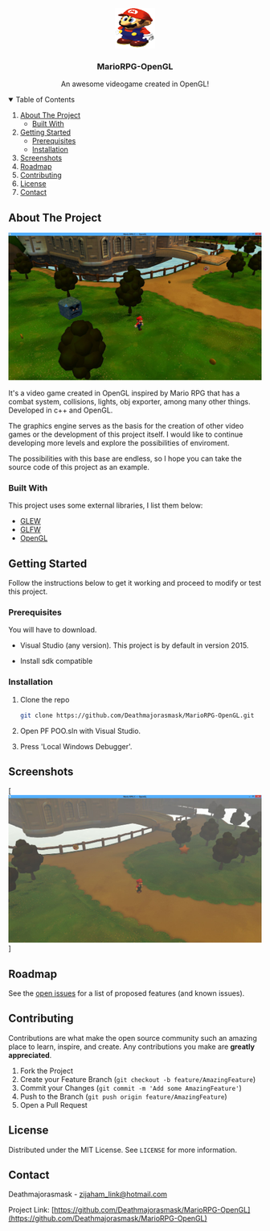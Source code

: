 <!-- HEADER -->
<p align="center">
 <a href="https://github.com/Deathmajorasmask/MarioRPG-OpenGL">
    <img src="images/RPGMario.png" alt="Logo" width="80" height="80">
 </a>

  <h3 align="center">MarioRPG-OpenGL</h3>

  <p align="center">
    An awesome videogame created in OpenGL!
    <br />
  </p>
</p>

<!-- TABLE OF CONTENTS -->
<details open="open">
  <summary>Table of Contents</summary>
  <ol>
    <li>
      <a href="#about-the-project">About The Project</a>
      <ul>
        <li><a href="#built-with">Built With</a></li>
      </ul>
    </li>
    <li>
      <a href="#getting-started">Getting Started</a>
      <ul>
        <li><a href="#prerequisites">Prerequisites</a></li>
        <li><a href="#installation">Installation</a></li>
      </ul>
    </li>
    <li><a href="#screenshots">Screenshots</a></li>
    <li><a href="#roadmap">Roadmap</a></li>
    <li><a href="#contributing">Contributing</a></li>
    <li><a href="#license">License</a></li>
    <li><a href="#contact">Contact</a></li>
  </ol>
</details>


<!-- ABOUT THE PROJECT -->
## About The Project

[![Product Name Screen Shot][screenshot]](https://example.com)

It's a video game created in OpenGL inspired by Mario RPG that has a combat system, collisions, lights, obj exporter, among many other things. Developed in c++ and OpenGL.

The graphics engine serves as the basis for the creation of other video games or the development of this project itself. I would like to continue developing more levels and explore the possibilities of enviroment.

The possibilities with this base are endless, so I hope you can take the source code of this project as an example.

### Built With

This project uses some external libraries, I list them below:
* [GLEW](http://glew.sourceforge.net/)
* [GLFW](https://www.glfw.org/)
* [OpenGL](https://www.opengl.org)



<!-- GETTING STARTED -->
## Getting Started

Follow the instructions below to get it working and proceed to modify or test this project.

### Prerequisites

You will have to download.
* Visual Studio (any version). This project is by default in version 2015.

* Install sdk compatible

### Installation

1. Clone the repo
   ```sh
   git clone https://github.com/Deathmajorasmask/MarioRPG-OpenGL.git
   ```
3. Open PF POO.sln with Visual Studio.

4. Press 'Local Windows Debugger'.



## Screenshots
[![Product Name Screen Shot][screenshot02]]




<!-- ROADMAP -->
## Roadmap

See the [open issues](https://github.com/Deathmajorasmask/MarioRPG-OpenGL/issues) for a list of proposed features (and known issues).



<!-- CONTRIBUTING -->
## Contributing

Contributions are what make the open source community such an amazing place to learn, inspire, and create. Any contributions you make are **greatly appreciated**.

1. Fork the Project
2. Create your Feature Branch (`git checkout -b feature/AmazingFeature`)
3. Commit your Changes (`git commit -m 'Add some AmazingFeature'`)
4. Push to the Branch (`git push origin feature/AmazingFeature`)
5. Open a Pull Request



<!-- LICENSE -->
## License

Distributed under the MIT License. See `LICENSE` for more information.



<!-- CONTACT -->
## Contact

Deathmajorasmask - zijaham_link@hotmail.com

Project Link: [https://github.com/Deathmajorasmask/MarioRPG-OpenGL](https://github.com/Deathmajorasmask/MarioRPG-OpenGL)




<!-- MARKDOWN LINKS & IMAGES -->
[screenshot]: images/Screen01_MarioRPG.JPG
[screenshot02]: images/Screen02_MarioRPG.JPG